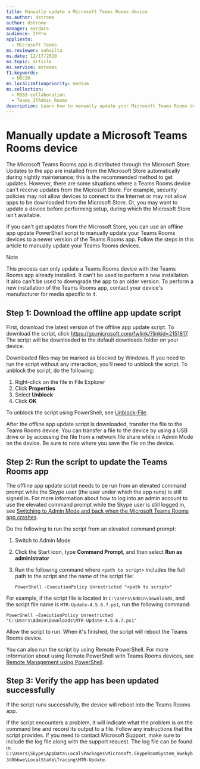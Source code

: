 ```yaml
---
title: Manually update a Microsoft Teams Rooms device
ms.author: dstrome
author: dstrome
manager: serdars
audience: ITPro
appliesto: 
  - Microsoft Teams
ms.reviewer: sohailta
ms.date: 12/17/2020
ms.topic: article
ms.service: msteams
f1.keywords: 
  - NOCSH
ms.localizationpriority: medium
ms.collection: 
  - M365-collaboration
  - Teams_ITAdmin_Rooms
description: Learn how to manually update your Microsoft Teams Rooms device to a specific version.
---
```


# Manually update a Microsoft Teams Rooms device

The Microsoft Teams Rooms app is distributed through the Microsoft Store. Updates to the app are installed from the Microsoft Store automatically during nightly maintenance; this is the recommended method to get updates. However, there are some situations where a Teams Rooms device can't receive updates from the Microsoft Store. For example, security policies may not allow devices to connect to the Internet or may not allow apps to be downloaded from the Microsoft Store. Or, you may want to update a device before performing setup, during which the Microsoft Store isn't available.

If you can't get updates from the Microsoft Store, you can use an offline app update PowerShell script to manually update your Teams Rooms devices to a newer version of the Teams Rooms app. Follow the steps in this article to manually update your Teams Rooms devices.

> [!NOTE]
> This process can only update a Teams Rooms device with the Teams Rooms app already installed. It can't be used to perform a new installation. It also can't be used to downgrade the app to an older version. To perform a new installation of the Teams Rooms app, contact your device's manufacturer for media specific to it.

## Step 1: Download the offline app update script

First, download the latest version of the offline app update script. To download the script, click <https://go.microsoft.com/fwlink/?linkid=2151817>. The script will be downloaded to the default downloads folder on your device.

Downloaded files may be marked as blocked by Windows. If you need to run the script without any interaction, you'll need to unblock the script. To unblock the script, do the following:

1. Right-click on the file in File Explorer
2. Click **Properties**
3. Select **Unblock**
4. Click **OK**

To unblock the script using PowerShell, see [Unblock-File](/powershell/module/microsoft.powershell.utility/unblock-file?view=powershell-7.1).

After the offline app update script is downloaded, transfer the file to the Teams Rooms device. You can transfer a file to the device by using a USB drive or by accessing the file from a network file share while in Admin Mode on the device. Be sure to note where you save the file on the device.

## Step 2: Run the script to update the Teams Rooms app

The offline app update script needs to be run from an elevated command prompt while the Skype user (the user under which the app runs) is still signed in. For more information about how to log into an admin account to use the elevated command prompt while the Skype user is still logged in, see [Switching to Admin Mode and back when the Microsoft Teams Rooms app crashes](rooms-operations.md#switching-to-admin-mode-and-back-when-the-microsoft-teams-rooms-app-crashes).

Do the following to run the script from an elevated command prompt:

1. Switch to Admin Mode
2. Click the Start icon, type **Command Prompt**, and then select **Run as administrator**
3. Run the following command where `<path to script>` includes the full path to the script and the name of the script file:

    ```console
    PowerShell -ExecutionPolicy Unrestricted "<path to script>"
    ```

For example, if the script file is located in `C:\Users\Admin\Downloads`, and the script file name is `MTR-Update-4.5.6.7.ps1`, run the following command:

```console
PowerShell -ExecutionPolicy Unrestricted "C:\Users\Admin\Downloads\MTR-Update-4.5.6.7.ps1"
```

Allow the script to run. When it's finished, the script will reboot the Teams Rooms device.

You can also run the script by using Remote PowerShell. For more information about using Remote PowerShell with Teams Rooms devices, see [Remote Management using PowerShell](rooms-operations.md#remote-management-using-powershell).

## Step 3: Verify the app has been updated successfully

If the script runs successfully, the device will reboot into the Teams Rooms app.

If the script encounters a problem, it will indicate what the problem is on the command line and record its output to a file. Follow any instructions that the script provides. If you need to contact Microsoft Support, make sure to include the log file along with the support request. The log file can be found in `C:\Users\Skype\AppData\Local\Packages\Microsoft.SkypeRoomSystem_8wekyb3d8bbwe\LocalState\Tracing\MTR-Update`.
